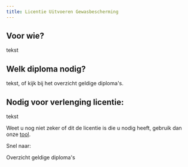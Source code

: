 ```yaml
---
title: Licentie Uitvoeren Gewasbescherming
---
```

## Voor wie?

tekst

## Welk diploma nodig?

tekst, of kijk bij het overzicht geldige diploma's. 

## Nodig voor verlenging licentie:

tekst

Weet u nog niet zeker of dit de licentie is die u nodig heeft, gebruik dan onze [tool](/licenties/welke-licentie-heb-ik-nodig).

Snel naar:

Overzicht geldige diploma's

</link-button>

<link-button link='{"name": "Welke licentie heb ik nodig?","url": "/licenties/licentie-tool"}' ></link-button>

<link-button link='{"name": "Licentie aanvragen","url": "/licenties/licentie-aanvragen"}' ></link-button>

<link-button link='{"name": "Licentie verlengen","url": "/licenties/licentie-verlengen"}' ></link-button>
